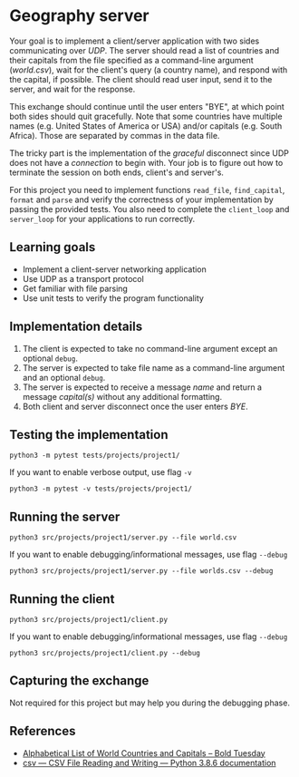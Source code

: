 # Geography server

Your goal is to implement a client/server application with two sides communicating over *UDP*. The server should read a list of countries and their capitals from the file specified as a command-line argument (*world.csv*), wait for the client's query (a country name), and respond with the capital, if possible. The client should read user input, send it to the server, and wait for the response.

This exchange should continue until the user enters "BYE", at which point both sides should quit gracefully. Note that some countries have multiple names (e.g. United States of America or USA) and/or capitals (e.g. South Africa). Those are separated by commas in the data file.

The tricky part is the implementation of the *graceful* disconnect since UDP does not have a *connection* to begin with. Your job is to figure out how to terminate the session on both ends, client's and server's.

For this project you need to implement functions `read_file`, `find_capital`, `format` and `parse` and verify the correctness of your implementation by passing the provided tests. You also need to complete the `client_loop` and `server_loop` for your applications to run correctly.

## Learning goals

- Implement a client-server networking application
- Use UDP as a transport protocol
- Get familiar with file parsing
- Use unit tests to verify the program functionality

## Implementation details

1. The client is expected to take no command-line argument except an optional `debug`.
2. The server is expected to take file name as a command-line argument and an optional `debug`.
3. The server is expected to receive a message *name* and return a message *capital(s)* without any additional formatting.
4. Both client and server disconnect once the user enters *BYE*.

## Testing the implementation

    python3 -m pytest tests/projects/project1/

If you want to enable verbose output, use flag `-v`

    python3 -m pytest -v tests/projects/project1/

## Running the server

    python3 src/projects/project1/server.py --file world.csv

If you want to enable debugging/informational messages, use flag `--debug`

    python3 src/projects/project1/server.py --file worlds.csv --debug

## Running the client

    python3 src/projects/project1/client.py

If you want to enable debugging/informational messages, use flag `--debug`

    python3 src/projects/project1/client.py --debug

## Capturing the exchange

Not required for this project but may help you during the debugging phase.

## References

- [Alphabetical List of World Countries and Capitals – Bold Tuesday](https://www.boldtuesday.com/pages/alphabetical-list-of-all-countries-and-capitals-shown-on-list-of-countries-poster)
- [csv — CSV File Reading and Writing — Python 3.8.6 documentation](https://docs.python.org/3/library/csv.html)
